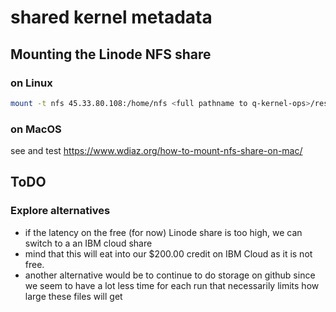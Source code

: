 # shared kernel metadata

## Mounting the Linode NFS share 

### on Linux

```sh
mount -t nfs 45.33.80.108:/home/nfs <full pathname to q-kernel-ops>/resources/shared_kernel_metadata
```

### on MacOS

see and test https://www.wdiaz.org/how-to-mount-nfs-share-on-mac/

## ToDO

### Explore alternatives

 - if the latency on the free (for now) Linode share is too high, we can switch to a an IBM cloud share 
 - mind that this will eat into our $200.00 credit on IBM Cloud as it is not free.  
 - another alternative would be to continue to do storage on github since we seem to have a lot less time for each run that necessarily limits how large these files will get
